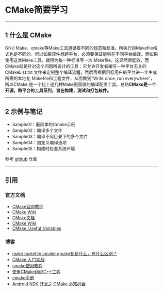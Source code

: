 # CMake简要学习

---
## 1 什么是 CMake

 GNU Make、qmake等Make工具遵循着不同的规范和标准，所执行的Makefile格式也是不同的。所以如果软件想跨平台，必须要保证能够在不同平台编译。而如果使用这类Make工具，就得为每一种标准写一次 Makefile。这显然很低效，而CMake就是针对这个问题所设计的工具：它允许开发者编写一种平台无关的 CMakeList.txt 文件来定制整个编译流程，然后再根据目标用户的平台进一步生成所需的本地化 Makefile和工程文件，从而做到“Write once, run everywhere”，所以CMake 是一个比上述几种Make更高级的编译配置工具。总结**CMake是一个开源，跨平台的工具系列，旨在构建，测试和打包软件。**

---
## 2 示例与笔记

- Sample01：最简单的Cmake示例
- Sample02：编译多个文件
- Sample03：编译不同目录下的多个文件
- Sample04：自定义编译选项
- Sample05：构建时检查系统环境

参考 [github](https://github.com/Ztiany/Programming-Notes-Code/blob/master/C%26C%2B%2B/cmake/README.md) 仓库

---
## 引用

### 官方文档

- [CMake官网教程](https://cmake.org/documentation/)
- [CMake Wiki](https://cmake.org/Wiki/CMake)
- [CMake文档](https://cmake.org/cmake/help/v3.0/index.html#)
- [CMake Wiki](https://cmake.org/Wiki/CMake)
- [CMake_Useful_Variables](https://cmake.org/Wiki/CMake_Useful_Variables)

### 博客

- [make makefile cmake qmake都是什么，有什么区别？](https://www.zhihu.com/question/27455963)
- [CMake 入门实战](http://hahack.com/codes/cmake/)
- [cmake使用教程](https://juejin.im/post/5a6f32e86fb9a01ca6031230)
- [使用CMake组织C++工程](https://elloop.github.io/tools/2016-04-04/learning-cmake-0)
- [cmake手册](http://www.cnblogs.com/coderfenghc/tag/cmake/)
- [Android NDK 开发之 CMake 必知必会](https://juejin.im/post/5b9879976fb9a05d330aa206)